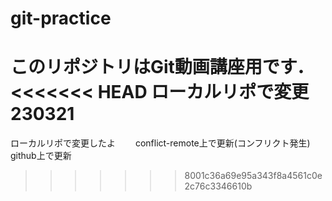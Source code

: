 # git-practice
このリポジトリはGit動画講座用です．
<<<<<<< HEAD
ローカルリポで変更230321
=======
ローカルリポで変更したよ　　
conflict-remote上で更新(コンフリクト発生)
github上で更新
>>>>>>> 8001c36a69e95a343f8a4561c0e2c76c3346610b
